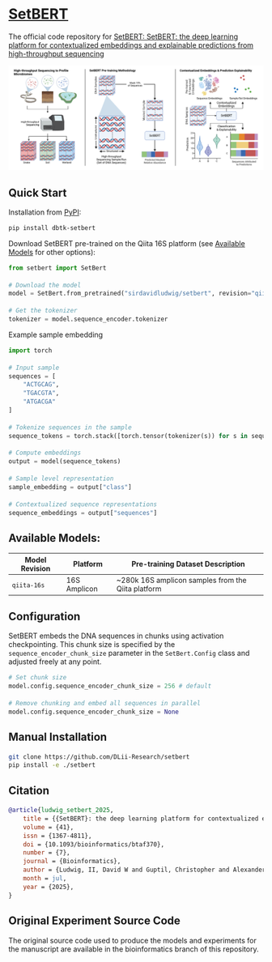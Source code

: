 # [SetBERT](https://academic.oup.com/bioinformatics/article/41/7/btaf370/8173948)

The official code repository for [SetBERT: SetBERT: the deep learning platform for contextualized embeddings and explainable predictions from high-throughput sequencing](https://academic.oup.com/bioinformatics/article/41/7/btaf370/8173948)

![Graphical Abstract](
https://raw.githubusercontent.com/DLii-Research/setbert/refs/heads/master/graphics/graphical_abstract.png)

## Quick Start

Installation from [PyPI](https://pypi.org/project/dbtk-setbert/):
```bash
pip install dbtk-setbert
```

Download SetBERT pre-trained on the Qiita 16S platform (see [Available Models](#available-models) for other options):
```py
from setbert import SetBert

# Download the model
model = SetBert.from_pretrained("sirdavidludwig/setbert", revision="qiita-16s")

# Get the tokenizer
tokenizer = model.sequence_encoder.tokenizer
```

Example sample embedding

```py
import torch

# Input sample
sequences = [
    "ACTGCAG",
    "TGACGTA",
    "ATGACGA"
]

# Tokenize sequences in the sample
sequence_tokens = torch.stack([torch.tensor(tokenizer(s)) for s in sequences])

# Compute embeddings
output = model(sequence_tokens)

# Sample level representation
sample_embedding = output["class"]

# Contextualized sequence representations
sequence_embeddings = output["sequences"]
```

## Available Models:
<a name="available-models"></a>

Model Revision | Platform     | Pre-training Dataset Description
---------------|--------------|---------------------------------
`qiita-16s`    | 16S Amplicon | ~280k 16S amplicon samples from the Qiita platform

## Configuration

SetBERT embeds the DNA sequences in chunks using activation checkpointing. This chunk size is specified
by the `sequence_encoder_chunk_size` parameter in the `SetBert.Config` class and adjusted freely at any point.

```py
# Set chunk size
model.config.sequence_encoder_chunk_size = 256 # default

# Remove chunking and embed all sequences in parallel
model.config.sequence_encoder_chunk_size = None
```

## Manual Installation

```bash
git clone https://github.com/DLii-Research/setbert
pip install -e ./setbert
```

## Citation

```bibtex
@article{ludwig_setbert_2025,
	title = {{SetBERT}: the deep learning platform for contextualized embeddings and explainable predictions from high-throughput sequencing},
	volume = {41},
	issn = {1367-4811},
	doi = {10.1093/bioinformatics/btaf370},
	number = {7},
	journal = {Bioinformatics},
	author = {Ludwig, II, David W and Guptil, Christopher and Alexander, Nicholas R and Zhalnina, Kateryna and Wipf, Edi M -L and Khasanova, Albina and Barber, Nicholas A and Swingley, Wesley and Walker, Donald M and Phillips, Joshua L},
	month = jul,
	year = {2025},
}
```

## Original Experiment Source Code

The original source code used to produce the models and experiments for the manuscript are available in the bioinformatics branch of this repository.
